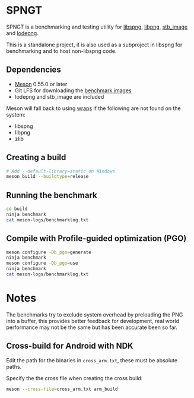 # SPNGT

SPNGT is a benchmarking and testing utility for [libspng](https://libspng.org),
[libpng](http://www.libpng.org/pub/png/libpng.html),
[stb_image](https://github.com/nothings/stb/blob/master/stb_image.h) and
[lodepng](https://github.com/lvandeve/lodepng).

This is a standalone project, it is also used as a subproject in libspng for benchmarking
and to host non-libspng code.

## Dependencies

* [Meson](https://mesonbuild.com) 0.55.0 or later
* Git LFS for downloading the [benchmark images](https://github.com/libspng/benchmark_images/)
* lodepng and stb_image are included

Meson will fall back to using [wraps](https://mesonbuild.com/Wrap-dependency-system-manual.html)
if the following are not found on the system:
* libspng
* libpng
* zlib

## Creating a build

```bash
# Add --default-library=static on Windows
meson build --buildtype=release
```

## Running the benchmark

```bash
cd build
ninja benchmark
cat meson-logs/benchmarklog.txt
```

## Compile with Profile-guided optimization (PGO)

```bash
meson configure -Db_pgo=generate
ninja benchmark
meson configure -Db_pgo=use
ninja benchmark
cat meson-logs/benchmarklog.txt
```

# Notes

The benchmarks try to exclude system overhead by preloading the PNG into a buffer,
this provides better feedback for development,
real world performance may not be the same but has been accurate been so far.

## Cross-build for Android with NDK

Edit the path for the binaries in `cross_arm.txt`, these must be absolute paths.

Specify the the cross file when creating the cross build:

```bash
meson --cross-file=cross_arm.txt arm_build
```
